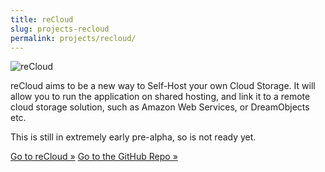 ```yaml
---
title: reCloud
slug: projects-recloud
permalink: projects/recloud/
---
```

![reCloud](/images/recloud-org.png)

reCloud aims to be a new way to Self-Host your own Cloud Storage. It will allow you to run the application on shared hosting, and link it to a remote cloud storage solution, such as Amazon Web Services, or DreamObjects etc.

This is still in extremely early pre-alpha, so is not ready yet.

[Go to reCloud &raquo;](http://recloud.org)
[Go to the GitHub Repo &raquo;](https://github.com/reCloud/reCloud)